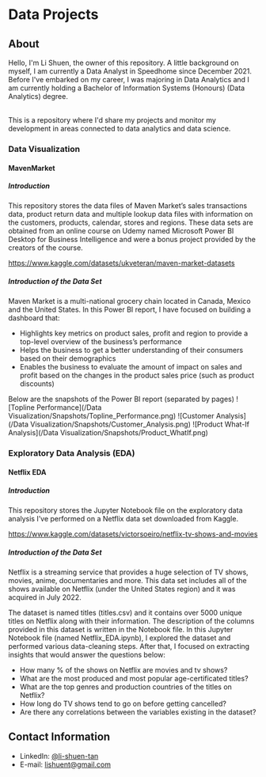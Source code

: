 # Data Projects

## About

Hello, I'm Li Shuen, the owner of this repository. A little background on myself, I am currently a Data Analyst in Speedhome since December 2021. Before I've embarked on my career, I was majoring in Data Analytics and I am currently holding a Bachelor of Information Systems (Honours) (Data Analytics) degree.

<br>
This is a repository where I'd share my projects and monitor my development in areas connected to data analytics and data science.
</br>

### Data Visualization
#### MavenMarket
##### Introduction

This repository stores the data files of Maven Market’s sales transactions data, product return data and multiple lookup data files with information on the customers, products, calendar, stores and regions. These data sets are obtained from an online course on Udemy named Microsoft Power BI Desktop for Business Intelligence and were a bonus project provided by the creators of the course. 

https://www.kaggle.com/datasets/ukveteran/maven-market-datasets

##### Introduction of the Data Set
Maven Market is a multi-national grocery chain located in Canada, Mexico and the United States. In this Power BI report, I have focused on building a dashboard that:
* Highlights key metrics on product sales, profit and region to provide a top-level overview of the business’s performance
* Helps the business to get a better understanding of their consumers based on their demographics
* Enables the business to evaluate the amount of impact on sales and profit based on the changes in the product sales price (such as product discounts)

Below are the snapshots of the Power BI report (separated by pages)
![Topline Performance](/Data Visualization/Snapshots/Topline_Performance.png)
![Customer Analysis](/Data Visualization/Snapshots/Customer_Analysis.png)
![Product What-If Analysis](/Data Visualization/Snapshots/Product_WhatIf.png)

### Exploratory Data Analysis (EDA)
#### Netflix EDA
##### Introduction

This repository stores the Jupyter Notebook file on the exploratory data analysis I’ve performed on a Netflix data set downloaded from Kaggle. 

https://www.kaggle.com/datasets/victorsoeiro/netflix-tv-shows-and-movies

##### Introduction of the Data Set
Netflix is a streaming service that provides a huge selection of TV shows, movies, anime, documentaries and more. This data set includes all of the shows available on Netflix (under the United States region) and it was acquired in July 2022. 

The dataset is named titles (titles.csv) and it contains over 5000 unique titles on Netflix along with their information. The description of the columns provided in this dataset is written in the Notebook file. In this Jupyter Notebook file (named Netflix_EDA.ipynb), I explored the dataset and performed various data-cleaning steps. After that, I focused on extracting insights that would answer the questions below:
* How many % of the shows on Netflix are movies and tv shows?
* What are the most produced and most popular age-certificated titles?
* What are the top genres and production countries of the titles on Netflix?
* How long do TV shows tend to go on before getting cancelled?
* Are there any correlations between the variables existing in the dataset?

## Contact Information
- LinkedIn: [@li-shuen-tan](https://www.linkedin.com/in/li-shuen-tan/)
- E-mail: lishuent@gmail.com
